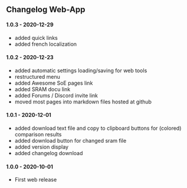 ﻿## Changelog Web-App

#### 1.0.3 - 2020-12-29
* added quick links
* added french localization

#### 1.0.2 - 2020-12-23
* added automatic settings loading/saving for web tools
* restructured menu
* added Awesome SoE pages link
* added SRAM docu link
* added Forums / Discord invite link
* moved most pages into markdown files hosted at github

#### 1.0.1 - 2020-12-01 
* added download text file and copy to clipboard buttons for (colored) comparison results
* added download button for changed sram file
* added version display
* added changelog download

#### 1.0.0 - 2020-10-01 
* First web release